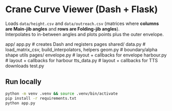 # Crane Curve Viewer (Dash + Flask)

Loads `data/height.csv` and `data/outreach.csv` (matrices where **columns are Main-jib angles** and **rows are Folding-jib angles**).  
Interpolates to in-between angles and plots points plus the outer envelope.

app/ app.py # creates Dash and registers pages 
shared/ 
    data.py # load_matrix_csv, build_interpolators, helpers 
    geom.py # boundary/alpha shape utils 
pages/ 
    envelope.py # layout + callbacks for envelope 
    harbour.py # layout + callbacks for harbour 
    tts_data.py # layout + callbacks for TTS downloads 
    test.py

## Run locally
```bash
python -m venv .venv && source .venv/bin/activate
pip install -r requirements.txt
python app.py
